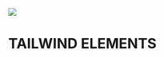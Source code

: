 <a href="https://mdbootstrap.com"><img src="https://mdbootstrap.com/img/Marketing/general/logo/medium/mdb-r.png"></a>

# TAILWIND ELEMENTS
